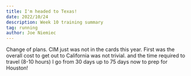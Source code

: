 ```yaml
---
title: I'm headed to Texas!
date: 2022/10/24
description: Week 10 training summary
tag: running
author: Joe Niemiec
---
```

Change of plans. CIM just was not in the cards this year. First was the overall cost to get out to California was not trivial. and the time required to travel (8-10 hours) I go from 30 days up to 75 days now to prep for Houston!